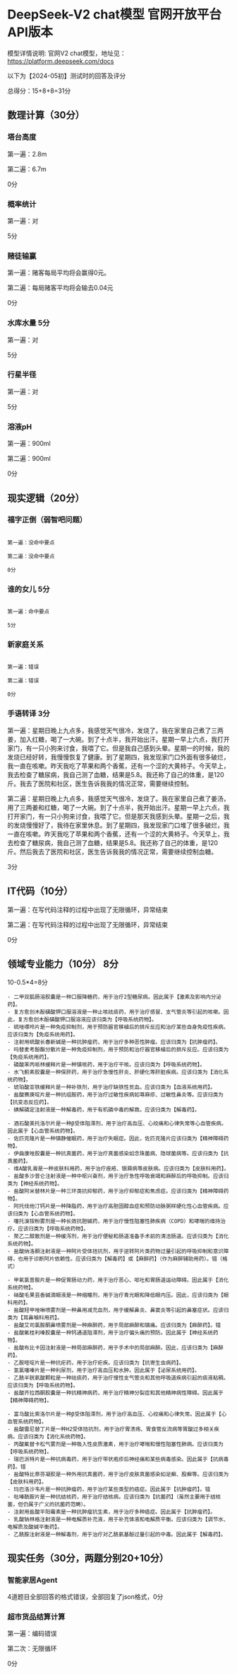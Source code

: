 # DeepSeek-V2 chat模型 官网开放平台 API版本

模型详情说明: 官网V2 chat模型，地址见：https://platform.deepseek.com/docs

以下为【2024-05初】测试时的回答及评分

总得分：15+8+8=31分

## 数理计算（30分）

### 塔台高度

第一遍：2.8m

第二遍：6.7m

0分

### 概率统计

第一遍：对

5分

### 赌徒输赢

第一遍：赌客每局平均将会赢得0元。

第二遍：每局赌客平均将会输去0.04元

0分

### 水库水量 5分

第一遍：对

5分

### 行星半径

第一遍：对

5分

### 溶液pH

第一遍：900ml

第二遍：900ml

0分

## 现实逻辑（20分）

### 福字正倒（弱智吧问题）
```text

第一遍：没命中要点

第二遍：没命中要点

0分

```

### 谁的女儿 5分
```text

第一遍：命中要点

5分

```

### 新家庭关系
```text

第一遍：错误

第二遍：错误

0分

```

### 手语转译 3分

第一遍：星期日晚上九点多，我感觉天气很冷，发烧了。我在家里自己煮了三两姜，加入红糖，喝了一大碗。到了十点半，我开始出汗。星期一早上六点，我打开家门，有一只小狗来讨食，我喂了它。但是我自己感到头晕。星期一的时候，我的发烧已经好转，我慢慢恢复了健康。到了星期四，我发现家门口外面有很多破烂，我一直在咳嗽。昨天我吃了苹果和两个香蕉，还有一个涩的大黄柿子。今天早上，我去检查了糖尿病，我自己测了血糖，结果是5.8。我还称了自己的体重，是120斤。我去了医院和社区，医生告诉我我的情况正常，需要继续控制。

第二遍：星期日晚上九点多，我感觉天气很冷，发烧了。我在家里自己煮了姜汤，用了三两姜和红糖，喝了一大碗。到了十点半，我开始出汗。星期一早上六点，我打开家门，有一只小狗来讨食，我喂了它。但是那天我感到头晕。星期一之后，我的发烧慢慢好了，我待在家里休息。到了星期四，我发现家门口堆了很多破烂，我一直在咳嗽。昨天我吃了苹果和两个香蕉，还有一个涩的大黄柿子。今天早上，我去检查了糖尿病，我自己测了血糖，结果是5.8。我还称了自己的体重，是120斤。然后我去了医院和社区，医生告诉我我的情况正常，需要继续控制血糖。

3分


## IT代码（10分）

第一遍：在写代码注释的过程中出现了无限循环，异常结束

第二遍：在写代码注释的过程中出现了无限循环，异常结束

0分


## 领域专业能力（10分） 8分

10-0.5*4=8分

```text
- 二甲双胍肠溶胶囊是一种口服降糖药，用于治疗2型糖尿病。因此属于【激素及影响内分泌药】。
- 复方愈创木酚磺酸钾口服溶液是一种止咳祛痰药，用于治疗感冒、支气管炎等引起的咳嗽。因此，复方愈创木酚磺酸钾口服溶液应该归类为【呼吸系统药物】。
- 硫唑嘌呤片是一种免疫抑制剂，用于预防器官移植后的排斥反应和治疗某些自身免疫性疾病。应该归类为【免疫系统用药】。
- 注射用硫酸长春新碱是一种抗肿瘤药，用于治疗多种恶性肿瘤。应该归类为【抗肿瘤药】。
- 吗替麦考酚酯分散片是一种免疫抑制剂，用于预防和治疗器官移植后的排斥反应。应该归类为【免疫系统用药】。
- 磷酸苯丙哌林缓释片是一种镇咳药，用于治疗干咳。应该归类为【呼吸系统药物】。
- 水飞蓟素胶囊是一种保肝药，用于治疗急慢性肝炎、肝硬化等肝脏疾病。应该归类为【消化系统药物】。
- 琥珀酸亚铁缓释片是一种补铁剂，用于治疗缺铁性贫血。应该归类为【血液系统用药】。
- 盐酸赛庚啶片是一种抗组胺药，用于治疗过敏性疾病如荨麻疹、过敏性鼻炎等。应该归类为【抗变态反应药】。
- 碘解磷定注射液是一种解毒药，用于有机磷中毒的解救。应该归类为【解毒药】。

- 酒石酸美托洛尔片是一种β受体阻滞剂，用于治疗高血压、心绞痛和心律失常等心血管疾病。因此属于【心血管系统药物】。
- 佐匹克隆片是一种镇静催眠药，用于治疗失眠症。因此，佐匹克隆片应该归类为【精神障碍药物】。
- 伊曲康唑胶囊是一种抗真菌药，用于治疗真菌感染如念珠菌病、隐球菌病等。应该归类为【抗真菌药】。
- 维A酸乳膏是一种皮肤科用药，用于治疗痤疮、银屑病等皮肤病。应该归类为【皮肤科用药】。
- 盐酸多沙普仑注射液是一种中枢兴奋剂，用于治疗急性呼吸衰竭和麻醉后的呼吸抑制。应该归类为【神经系统药物】。
- 盐酸阿米替林片是一种三环类抗抑郁药，用于治疗抑郁症和焦虑症。应该归类为【精神障碍药物】。
- 阿托伐他汀钙片是一种降脂药，用于治疗高胆固醇血症和预防动脉粥样硬化性心血管疾病。应该归类为【心血管系统药物】。
- 噻托溴铵粉雾剂是一种长效抗胆碱药，用于治疗慢性阻塞性肺疾病（COPD）和哮喘的维持治疗。应该归类为【呼吸系统药物】。
- 聚乙二醇散剂是一种缓泻剂，用于治疗便秘和肠道准备手术前的清洁肠道。应该归类为【消化系统药物】。
- 盐酸纳洛酮注射液是一种阿片受体拮抗剂，用于逆转阿片类药物过量引起的呼吸抑制和意识障碍，也用于诊断阿片依赖性。应该归类为【解毒药】或【麻醉药】（作为麻醉辅助用药）。错（格式）

- 甲氧氯普胺片是一种促胃肠动力药，用于治疗恶心、呕吐和胃肠道运动障碍。因此属于【消化系统药物】。
- 硝酸毛果芸香碱滴眼液是一种缩瞳剂，用于治疗青光眼和降低眼内压。因此，应该归类为【眼科用药】。
- 盐酸羟甲唑啉喷雾剂是一种鼻用减充血剂，用于缓解鼻炎、鼻窦炎等引起的鼻塞症状。应该归类为【耳鼻喉科用药】。
- 盐酸艾司氯胺酮鼻喷雾剂是一种麻醉药，用于局部麻醉和镇痛。应该归类为【麻醉药】。错
- 盐酸氟桂利嗪胶囊是一种钙通道阻滞剂，用于治疗偏头痛的预防。因此属于【神经系统药物】。
- 盐酸布比卡因注射液是一种局部麻醉药，用于手术中的局部麻醉。因此，应该归类为【麻醉药】。
- 乙胺嘧啶片是一种抗疟药，用于治疗疟疾。应该归类为【抗寄生虫病药】。
- 氢氯噻嗪片是一种利尿剂，用于治疗高血压和水肿。因此属于【泌尿系统用药】。
- 乙酰半胱氨酸颗粒是一种祛痰药，用于治疗慢性支气管炎和其他呼吸道疾病引起的痰液粘稠。应该归类为【呼吸系统药物】。
- 盐酸齐拉西酮胶囊是一种抗精神病药，用于治疗精神分裂症和其他精神病性障碍。因此属于【精神障碍药物】。

- 富马酸比索洛尔片是一种β受体阻滞剂，用于治疗高血压、心绞痛和心律失常。因此属于【心血管系统药物】。
- 盐酸雷尼替丁片是一种H2受体拮抗剂，用于治疗胃溃疡、胃食管反流病等胃酸过多相关疾病。应该归类为【消化系统药物】。
- 丙酸氟替卡松气雾剂是一种吸入性皮质激素，用于治疗哮喘和慢性阻塞性肺病。应该归类为【呼吸系统药物】。
- 瑞巴派特片是一种抗病毒药，用于治疗带状疱疹后神经痛和某些病毒感染。因此属于【抗病毒药】。错
- 盐酸特比萘芬凝胶是一种外用抗真菌药，用于治疗皮肤真菌感染如足癣、股癣等。应该归类为【皮肤科用药】。
- 玛巴洛沙韦片是一种抗肿瘤药，用于治疗某些类型的癌症。因此属于【抗肿瘤药】。错
- 吡嗪酰胺片是一种抗结核药，用于治疗结核病。应该归类为【抗菌药】（虽然主要用于结核菌，但仍属于广义的抗菌药范畴）。
- 注射用盐酸平阳霉素是一种抗肿瘤抗生素，用于治疗多种癌症。因此属于【抗肿瘤药】。
- 乳酸钠林格注射液是一种电解质补充液，用于补充体液和电解质平衡。应该归类为【调节水、电解质及酸碱平衡药】。
- 乙酰胺注射液是一种解毒剂，用于治疗对乙酰氨基酚过量引起的中毒。因此属于【解毒药】。
```

## 现实任务（30分，两题分别20+10分）

### 智能家居Agent

4道题目全部回答的格式错误，全部回复了json格式，0分

### 超市货品结算计算

第一遍：编码错误

第二次：无限循环

0分


